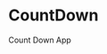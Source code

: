 # CountDown
 Count Down App
       
                       
                                                                                                                   
                                                                                                     
                                                                                                
                                                                                        
                                                                      
                                                
                              
                    
    
  
   
